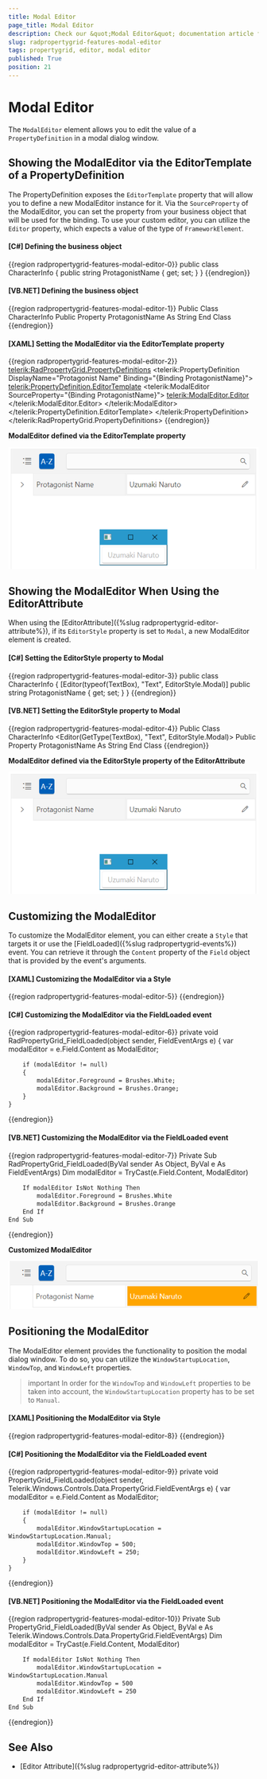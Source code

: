 ```yaml
---
title: Modal Editor
page_title: Modal Editor
description: Check our &quot;Modal Editor&quot; documentation article for the RadPropertyGrid WPF control.
slug: radpropertygrid-features-modal-editor
tags: propertygrid, editor, modal editor
published: True
position: 21
---
```


# Modal Editor

The `ModalEditor` element allows you to edit the value of a `PropertyDefinition` in a modal dialog window.

## Showing the ModalEditor via the EditorTemplate of a PropertyDefinition

The PropertyDefinition exposes the `EditorTemplate` property that will allow you to define a new ModalEditor instance for it. Via the `SourceProperty` of the ModalEditor, you can set the property from your business object that will be used for the binding. To use your custom editor, you can utilize the `Editor` property, which expects a value of the type of `FrameworkElement`.

#### __[C#] Defining the business object__
{{region radpropertygrid-features-modal-editor-0}}
    public class CharacterInfo
    {
        public string ProtagonistName { get; set; }
    }
{{endregion}}

#### __[VB.NET] Defining the business object__
{{region radpropertygrid-features-modal-editor-1}}
    Public Class CharacterInfo
        Public Property ProtagonistName As String
    End Class
{{endregion}}

#### __[XAML] Setting the ModalEditor via the EditorTemplate property__
{{region radpropertygrid-features-modal-editor-2}}
    <telerik:RadPropertyGrid.PropertyDefinitions>
        <telerik:PropertyDefinition DisplayName="Protagonist Name" Binding="{Binding ProtagonistName}">
            <telerik:PropertyDefinition.EditorTemplate>
                <DataTemplate>
                    <telerik:ModalEditor SourceProperty="{Binding ProtagonistName}">
                        <telerik:ModalEditor.Editor>
                            <TextBox Text="{Binding ProtagonistName}" telerik:StyleManager.Theme="Windows11"/>
                        </telerik:ModalEditor.Editor>
                    </telerik:ModalEditor>
                </DataTemplate>
            </telerik:PropertyDefinition.EditorTemplate>
        </telerik:PropertyDefinition>
    </telerik:RadPropertyGrid.PropertyDefinitions>
{{endregion}}

__ModalEditor defined via the EditorTemplate property__

![ModalEditor defined via the EditorTemplate property](images/radpropertygrid-features-modal-editor-0.png)

## Showing the ModalEditor When Using the EditorAttribute

When using the [EditorAttribute]({%slug radpropertygrid-editor-attribute%}), if its `EditorStyle` property is set to `Modal`, a new ModalEditor element is created.

#### __[C#] Setting the EditorStyle property to Modal__
{{region radpropertygrid-features-modal-editor-3}}
    public class CharacterInfo
    {
        [Editor(typeof(TextBox), "Text", EditorStyle.Modal)]
        public string ProtagonistName { get; set; }
    }
{{endregion}}

#### __[VB.NET] Setting the EditorStyle property to Modal__
{{region radpropertygrid-features-modal-editor-4}}
    Public Class CharacterInfo
        <Editor(GetType(TextBox), "Text", EditorStyle.Modal)>
        Public Property ProtagonistName As String
    End Class
{{endregion}}

__ModalEditor defined via the EditorStyle property of the EditorAttribute__

![ModalEditor defined via the EditorStyle property of the EditorAttribute](images/radpropertygrid-features-modal-editor-0.png)

## Customizing the ModalEditor

To customize the ModalEditor element, you can either create a `Style` that targets it or use the [FieldLoaded]({%slug radpropertygrid-events%}) event. You can retrieve it through the `Content` property of the `Field` object that is provided by the event's arguments.

#### __[XAML] Customizing the ModalEditor via a Style__
{{region radpropertygrid-features-modal-editor-5}}
    <!--If you are using NoXaml assemblies: BasedOn="{StaticResource ModalEditorStyle}"-->
    <Style TargetType="telerik:ModalEditor">
        <Setter Property="Foreground" Value="White"/>
        <Setter Property="Background" Value="Orange"/>
    </Style>
{{endregion}}

#### __[C#] Customizing the ModalEditor via the FieldLoaded event__
{{region radpropertygrid-features-modal-editor-6}}
    private void RadPropertyGrid_FieldLoaded(object sender, FieldEventArgs e)
    {
        var modalEditor = e.Field.Content as ModalEditor;

        if (modalEditor != null)
        {
            modalEditor.Foreground = Brushes.White;
            modalEditor.Background = Brushes.Orange;
        }
    }
{{endregion}}

#### __[VB.NET] Customizing the ModalEditor via the FieldLoaded event__
{{region radpropertygrid-features-modal-editor-7}}
    Private Sub RadPropertyGrid_FieldLoaded(ByVal sender As Object, ByVal e As FieldEventArgs)
        Dim modalEditor = TryCast(e.Field.Content, ModalEditor)

        If modalEditor IsNot Nothing Then
            modalEditor.Foreground = Brushes.White
            modalEditor.Background = Brushes.Orange
        End If
    End Sub
{{endregion}}

__Customized ModalEditor__

![Customized ModalEditor](images/radpropertygrid-features-modal-editor-1.png)

## Positioning the ModalEditor

The ModalEditor element provides the functionality to position the modal dialog window. To do so, you can utilize the `WindowStartupLocation`, `WindowTop`, and `WindowLeft` properties.

>important In order for the `WindowTop` and `WindowLeft` properties to be taken into account, the `WindowStartupLocation` property has to be set to `Manual`.

#### __[XAML] Positioning the ModalEditor via Style__
{{region radpropertygrid-features-modal-editor-8}}
    <!--If you are using NoXaml assemblies: BasedOn="{StaticResource ModalEditorStyle}"-->
	<Style TargetType="telerik:ModalEditor">
		<Setter Property="WindowStartupLocation" Value="Manual"/>
		<Setter Property="WindowTop" Value="500"/>
		<Setter Property="WindowLeft" Value="250"/>
	</Style>
{{endregion}}

#### __[C#] Positioning the ModalEditor via the FieldLoaded event__
{{region radpropertygrid-features-modal-editor-9}}
	private void PropertyGrid_FieldLoaded(object sender, Telerik.Windows.Controls.Data.PropertyGrid.FieldEventArgs e)
	{
		var modalEditor = e.Field.Content as ModalEditor;

		if (modalEditor != null)
		{
			modalEditor.WindowStartupLocation = WindowStartupLocation.Manual;
			modalEditor.WindowTop = 500;
			modalEditor.WindowLeft = 250;
		}
	}
{{endregion}}

#### __[VB.NET] Positioning the ModalEditor via the FieldLoaded event__
{{region radpropertygrid-features-modal-editor-10}}
	Private Sub PropertyGrid_FieldLoaded(ByVal sender As Object, ByVal e As Telerik.Windows.Controls.Data.PropertyGrid.FieldEventArgs)
		Dim modalEditor = TryCast(e.Field.Content, ModalEditor)

		If modalEditor IsNot Nothing Then
			modalEditor.WindowStartupLocation = WindowStartupLocation.Manual
			modalEditor.WindowTop = 500
			modalEditor.WindowLeft = 250
		End If
	End Sub
{{endregion}}

## See Also

* [Editor Attribute]({%slug radpropertygrid-editor-attribute%})